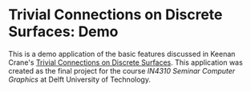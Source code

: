 # Trivial Connections on Discrete Surfaces: Demo

This is a demo application of the basic features discussed in Keenan Crane's [Trivial Connections on Discrete Surfaces](https://www.cs.cmu.edu/~kmcrane/Projects/TrivialConnections/). This application was created as the final project for the course *IN4310 Seminar Computer Graphics* at Delft University of Technology.